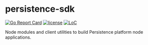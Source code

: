 # persistence-sdk

[![Go Report Card](https://goreportcard.com/badge/github.com/persistenceOne/persistence-sdk)](https://goreportcard.com/report/github.com/persistenceOne/persistence-sdk)
[![license](https://img.shields.io/github/license/persistenceOne/persistence-sdk.svg)](https://github.com/persistenceOne/persistence-sdk/blob/master/LICENSE)
[![LoC](https://tokei.rs/b1/github/persistenceOne/persistence-sdk)](https://github.com/persistenceOne/persistence-sdk)

Node modules and client utilities to build Persistence platform node applications.
